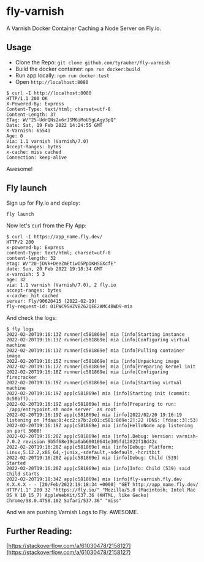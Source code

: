 # fly-varnish
A Varnish Docker Container Caching a Node Server on Fly.io.

## Usage

 - Clone the Repo: `git clone github.com/tyrauber/fly-varnish`
 - Build the docker container: `npm run docker:build`
 - Run app locally: `npm run docker:test`
 - Open `http://localhost:8080`

```
$ curl -I http://localhost:8080
HTTP/1.1 200 OK
X-Powered-By: Express
Content-Type: text/html; charset=utf-8
Content-Length: 37
ETag: W/"25-UdrQNs2x6rJSM6iMoU5gLAgy3pQ"
Date: Sat, 19 Feb 2022 14:24:55 GMT
X-Varnish: 65541
Age: 0
Via: 1.1 varnish (Varnish/7.0)
Accept-Ranges: bytes
x-cache: miss cached
Connection: keep-alive
```

Awesome!

## Fly launch

Sign up for Fly.io and deploy:

`fly launch`

Now let's curl from the Fly App:

```
$ curl -I https://app_name.fly.dev/
HTTP/2 200 
x-powered-by: Express
content-type: text/html; charset=utf-8
content-length: 32
etag: W/"20-jOVk+DeeZmEt1wO5PpDKHSGXcfE"
date: Sun, 20 Feb 2022 19:18:34 GMT
x-varnish: 5 3
age: 32
via: 1.1 varnish (Varnish/7.0), 2 fly.io
accept-ranges: bytes
x-cache: hit cached
server: Fly/90620415 (2022-02-19)
fly-request-id: 01FWC95HZVBZ62QEE2AMC4BWD9-mia
```

And check the logs:

```
$ fly logs
2022-02-20T19:16:13Z runner[c581869e] mia [info]Starting instance
2022-02-20T19:16:13Z runner[c581869e] mia [info]Configuring virtual machine
2022-02-20T19:16:13Z runner[c581869e] mia [info]Pulling container image
2022-02-20T19:16:15Z runner[c581869e] mia [info]Unpacking image
2022-02-20T19:16:17Z runner[c581869e] mia [info]Preparing kernel init
2022-02-20T19:16:18Z runner[c581869e] mia [info]Configuring firecracker
2022-02-20T19:16:19Z runner[c581869e] mia [info]Starting virtual machine
2022-02-20T19:16:19Z app[c581869e] mia [info]Starting init (commit: 0c50bff)...
2022-02-20T19:16:19Z app[c581869e] mia [info]Preparing to run: `/app/entrypoint.sh node server` as root
2022-02-20T19:16:19Z app[c581869e] mia [info]2022/02/20 19:16:19 listening on [fdaa:0:4cc2:a7b:2c01:c581:869e:2]:22 (DNS: [fdaa::3]:53)
2022-02-20T19:16:19Z app[c581869e] mia [info]HelloNode app listening on port 3000!
2022-02-20T19:16:20Z app[c581869e] mia [info].Debug: Version: varnish-7.0.2 revision 9b5f68e19ca0ab60010641e305fd12822f18d42c
2022-02-20T19:16:20Z app[c581869e] mia [info]Debug: Platform: Linux,5.12.2,x86_64,-junix,-sdefault,-sdefault,-hcritbit
2022-02-20T19:16:20Z app[c581869e] mia [info]Debug: Child (539) Started
2022-02-20T19:16:20Z app[c581869e] mia [info]Info: Child (539) said Child starts
2022-02-20T19:18:34Z app[c581869e] mia [info]fly-varnish.fly.dev X.X.X.X - - [20/Feb/2022:19:18:34 +0000] "GET http://app_name.fly.dev/ HTTP/1.1" 200 32 "https://fly.io/" "Mozilla/5.0 (Macintosh; Intel Mac OS X 10_15_7) AppleWebKit/537.36 (KHTML, like Gecko) Chrome/98.0.4758.102 Safari/537.36" "miss"
```

And we are pushing Varnish Logs to Fly. AWESOME.

## Further Reading:

[https://stackoverflow.com/a/61030478/2158127](https://stackoverflow.com/a/61030478/2158127)